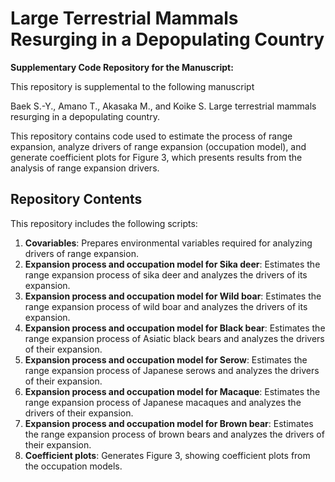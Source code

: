 # Large Terrestrial Mammals Resurging in a Depopulating Country

**Supplementary Code Repository for the Manuscript:**

This repository is supplemental to the following manuscript

Baek S.-Y., Amano T., Akasaka M., and Koike S. Large terrestrial mammals resurging in a depopulating country.

This repository contains code used to estimate the process of range expansion, analyze drivers of range expansion (occupation model), and generate coefficient plots for Figure 3, which presents results from the analysis of range expansion drivers.

## Repository Contents

This repository includes the following scripts:

1. **Covariables**: Prepares environmental variables required for analyzing drivers of range expansion.
2. **Expansion process and occupation model for Sika deer**: Estimates the range expansion process of sika deer and analyzes the drivers of its expansion.
3. **Expansion process and occupation model for Wild boar**: Estimates the range expansion process of wild boar and analyzes the drivers of its expansion.
4. **Expansion process and occupation model for Black bear**: Estimates the range expansion process of Asiatic black bears and analyzes the drivers of their expansion.
5. **Expansion process and occupation model for Serow**: Estimates the range expansion process of Japanese serows and analyzes the drivers of their expansion.
6. **Expansion process and occupation model for Macaque**: Estimates the range expansion process of Japanese macaques and analyzes the drivers of their expansion.
7. **Expansion process and occupation model for Brown bear**: Estimates the range expansion process of brown bears and analyzes the drivers of their expansion.
8. **Coefficient plots**: Generates Figure 3, showing coefficient plots from the occupation models.


